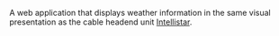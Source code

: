 A web application that displays weather information in the same visual presentation as the cable headend unit [Intellistar](https://en.wikipedia.org/wiki/IntelliStar).